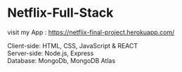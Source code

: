 # Netflix-Full-Stack
visit my App : https://netflix-final-project.herokuapp.com/

Client-side: HTML, CSS, JavaScript & REACT <br>
Server-side: Node.js, Express <br>
Database: MongoDb, MongoDB Atlas
